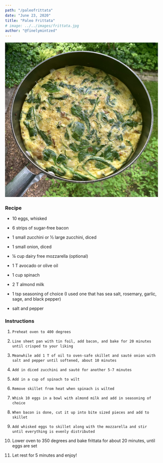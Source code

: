 ```yaml
---
path: "/paleofrittata"
date: "June 23, 2020"
title: "Paleo Frittata" 
# image: ../../images/frittata.jpg
author: "@finelymintzed"
---
```

![Paleo Frittata](./frittata.jpg)


### Recipe 
* 10 eggs, whisked

* 6 strips of sugar-free bacon

* 1 small zucchini or ½ large zucchini, diced

* 1 small onion, diced

* ¼ cup dairy free mozzarella (optional)

* 1 T avocado or olive oil

* 1 cup spinach

* 2 T almond milk

* 1 tsp seasoning of choice (I used one that has sea salt, rosemary, garlic, sage, and black pepper)

* salt and pepper



### Instructions
1.     Preheat oven to 400 degrees

2.     Line sheet pan with tin foil, add bacon, and bake for 20 minutes until crisped to your liking

3.     Meanwhile add 1 T of oil to oven-safe skillet and sauté onion with salt and pepper until softened, about 10 minutes

4.     Add in diced zucchini and sauté for another 5-7 minutes

5.     Add in a cup of spinach to wilt

6.     Remove skillet from heat when spinach is wilted

7.     Whisk 10 eggs in a bowl with almond milk and add in seasoning of choice

8.     When bacon is done, cut it up into bite sized pieces and add to skillet

9.     Add whisked eggs to skillet along with the mozzarella and stir until everything is evenly distributed

10.  Lower oven to 350 degrees and bake frittata for about 20 minutes, until eggs are set

11.  Let rest for 5 minutes and enjoy!